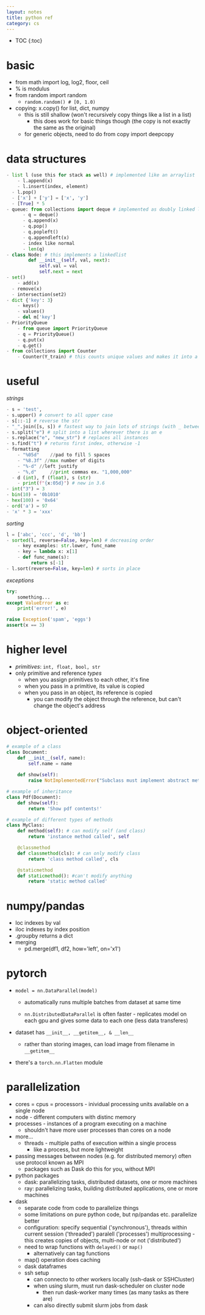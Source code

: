 ```yaml
---
layout: notes
title: python ref
category: cs
---
```


* TOC
{:toc}

# basic

- from math import log, log2, floor, ceil
- % is modulus
- from random import random
  - `random.random() # [0, 1.0)`
- copying: x.copy() for list, dict, numpy
  - this is still shallow (won't recursively copy things like a list in a list)
    - this does work for basic things though (the copy is not exactly the same as the original) 
  - for generic objects, need to do from copy import deepcopy

# data structures

```python
- list l (use this for stack as well) # implemented like an arraylist
	- l.append(x)
    - l.insert(index, element)
  - l.pop()
  - ['x'] + ['y'] = ['x', 'y']
  - [True] * 5
- queue: from collections import deque # implemented as doubly linked list
      - q = deque()
      - q.append(x)
      - q.pop()
      - q.popleft()
      - q.appendleft(x)
      - index like normal
      - len(q)
- class Node: # this implements a linkedlist
		def __init__(self, val, next):
			self.val = val
			self.next = next
- set()
	- add(x)
  - remove(x)
  - intersection(set2)
- dict {'key': 3}
	- keys()
	- values()
    - del m['key']
- PriorityQueue
	- from queue import PriorityQueue
	- q = PriorityQueue()
    - q.put(x)
    - q.get()
- from collections import Counter
	- Counter(Y_train) # this counts unique values and makes it into a dict of counts
```
# useful

*strings*

```python
- s = 'test', 
- s.upper() # convert to all upper case
- s[::-1] # reverse the str
- "_".join([s, s]) # fastest way to join lots of strings (with _ between them)
- s.split("e") # split into a list wherever there is an e
- s.replace("e", "new_str") # replaces all instances
- s.find("t") # returns first index, otherwise -1
- formatting
	- "%05d"	//pad to fill 5 spaces
	- "%8.3f" //max number of digits
	- "%-d"	//left justify
	- "%,d" 	//print commas ex. "1,000,000"
  - d (int), f (float), s (str)
	- print(f"{x:05d}") # new in 3.6
- int("3") = 3
- bin(10) = '0b1010'
- hex(100) = '0x64'
- ord('a') = 97
- 'x' * 3 = 'xxx'
```

*sorting*

```python
l = ['abc', 'ccc', 'd', 'bb']
- sorted(l, reverse=False, key=len) # decreasing order
	- key examples: str.lower, func_name
    - key = lambda x: x[1]
    - def func_name(s):
     	 return s[-1]
- l.sort(reverse=False, key=len) # sorts in place
```

*exceptions*
```python
try:
    something...
except ValueError as e:
    print('error!', e)

raise Exception('spam', 'eggs')
assert(x == 3)
```

# higher level

- *primitives*: `int, float, bool, str`
- only primitive and reference *types*
  - when you assign primitives to each other, it's fine
  - when you pass in a primitive, its value is copied
  - when you pass in an object, its reference is copied
    - you can modify the object through the reference, but can't change the object's address

# object-oriented

```python
# example of a class
class Document:
    def __init__(self, name):    
        self.name = name
 
    def show(self):             
        raise NotImplementedError("Subclass must implement abstract method")

# example of inheritance
class Pdf(Document):
    def show(self):
        return 'Show pdf contents!'

# example of different types of methods
class MyClass:
    def method(self): # can modify self (and class)
        return 'instance method called', self

    @classmethod
    def classmethod(cls): # can only modify class
        return 'class method called', cls

    @staticmethod
    def staticmethod(): #can't modify anything
        return 'static method called'
```

# numpy/pandas

- loc indexes by val
- iloc indexes by index position
- .groupby returns a dict
- merging
  - pd.merge(df1, df2, how='left', on='x1')

# pytorch

- `model = nn.DataParallel(model)`
  
  - automatically runs multiple batches from dataset at same time
  
  - `nn.DistributedDataParallel` is often faster - replicates model on each gpu and gives some data to each one (less data transferes)
- dataset has `__init__, __getitem__, & __len__`
  
  - rather than storing images, can load image from filename in `__getitem__`
- there's a `torch.nn.Flatten` module



# parallelization

- cores = cpus = processors - inividual processing units available on a single node
- node - different computers with distinc memory
- processes - instances of a program executing on a machine
  - shouldn't have more user processes than cores on a node
- more...
  - threads - multiple paths of execution within a single process
    - like a process, but more lightweight
- passing messages between nodes (e.g. for distributed memory) often use protocol known as MPI
  - packages such as Dask do this for you, without MPI
- python packages
  - dask: parallelizing tasks, distributed datasets, one or more machines
  - ray: parallelizing tasks, building distributed applications, one or more machines
- dask
  - separate code from code to parallelize things
  - some limitations on pure python code, but np/pandas etc. parallelize better
  - configuration: specify sequential ('synchronous'), threads within current session ('threaded') paralell ('processes') multiprocessing - this creates copies of objects, multi-node or not ('distributed')
  - need to wrap functions with `delayed()` or `map()`
    - alternatively can tag functions
  - map() operation does caching
  - dask dataframes
  - ssh setup
    - can connecto to other workers locally (ssh-dask or SSHCluster)
    - when using slurm, must run dask-scheduler on cluster node
      - then run dask-worker many times (as many tasks as there are)
    - can also directly submit slurm jobs from dask